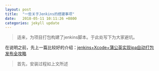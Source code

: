 ```yaml
---
layout: post
title:  "一些关于Jenkins的搭建事项"
date:   2018-05-11 10:11:26 +0800
categories: jekyll update
---
```

>适来，为项目打包构建了jenkins脚本。于此处写下为大家避坑。    
   
 在说明之前，先上一篇比较好的介绍：[jenkins+Xcode+蒲公英实现ipa自动打包发布全攻略](https://www.jianshu.com/p/ed124917d6c6)  
>首先，安装过程如上文所述

